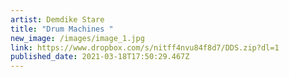 ```yaml
---
artist: Demdike Stare
title: "Drum Machines "
new_image: /images/image_1.jpg
link: https://www.dropbox.com/s/nitff4nvu84f8d7/DDS.zip?dl=1
published_date: 2021-03-18T17:50:29.467Z
---
```


